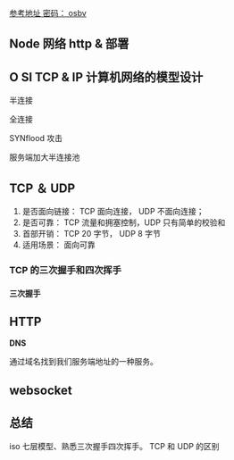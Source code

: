 [参考地址 密码： osbv](https://www.yuque.com/lpldplws/web/gqimym?singleDoc#)

## Node 网络 http & 部署

## O SI TCP & IP 计算机网络的模型设计

半连接

全连接

SYNflood 攻击

服务端加大半连接池

## TCP ＆ UDP

1. 是否面向链接： TCP 面向连接， UDP 不面向连接；
2. 是否可靠： TCP 流量和拥塞控制，UDP 只有简单的校验和
3. 首部开销： TCP 20 字节， UDP 8 字节
4. 适用场景： 面向可靠

### TCP 的三次握手和四次挥手

#### 三次握手

## HTTP

**DNS**

通过域名找到我们服务端地址的一种服务。

## websocket

## 总结

iso 七层模型、熟悉三次握手四次挥手。 TCP 和 UDP 的区别
